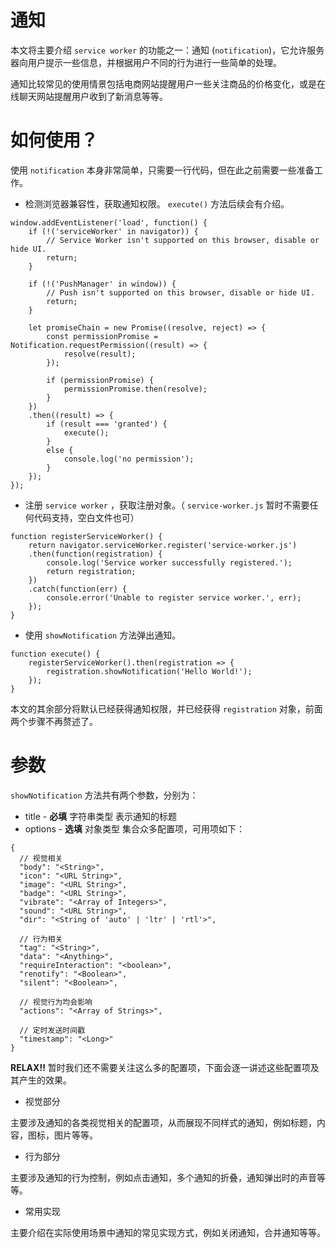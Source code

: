 # 通知

本文将主要介绍 `service worker` 的功能之一：通知 (`notification`)，它允许服务器向用户提示一些信息，并根据用户不同的行为进行一些简单的处理。

通知比较常见的使用情景包括电商网站提醒用户一些关注商品的价格变化，或是在线聊天网站提醒用户收到了新消息等等。

# 如何使用？

使用 `notification` 本身非常简单，只需要一行代码，但在此之前需要一些准备工作。

* 检测浏览器兼容性，获取通知权限。 `execute()` 方法后续会有介绍。

```
window.addEventListener('load', function() {
    if (!('serviceWorker' in navigator)) {
        // Service Worker isn't supported on this browser, disable or hide UI.
        return;
    }

    if (!('PushManager' in window)) {
        // Push isn't supported on this browser, disable or hide UI.
        return;
    }

    let promiseChain = new Promise((resolve, reject) => {
        const permissionPromise = Notification.requestPermission((result) => {
            resolve(result);
        });

        if (permissionPromise) {
            permissionPromise.then(resolve);
        }
    })
    .then((result) => {
        if (result === 'granted') {
            execute();
        }
        else {
            console.log('no permission');
        }
    });
});
```

* 注册 `service worker` ，获取注册对象。（ `service-worker.js` 暂时不需要任何代码支持，空白文件也可）

```
function registerServiceWorker() {
    return navigator.serviceWorker.register('service-worker.js')
    .then(function(registration) {
        console.log('Service worker successfully registered.');
        return registration;
    })
    .catch(function(err) {
        console.error('Unable to register service worker.', err);
    });
}
```

* 使用 `showNotification` 方法弹出通知。

```
function execute() {
    registerServiceWorker().then(registration => {
        registration.showNotification('Hello World!');
    });
}
```

本文的其余部分将默认已经获得通知权限，并已经获得 `registration` 对象，前面两个步骤不再赘述了。

# 参数

`showNotification` 方法共有两个参数，分别为：

* title - __必填__ 字符串类型 表示通知的标题
* options - __选填__ 对象类型 集合众多配置项，可用项如下：

```
{
  // 视觉相关
  "body": "<String>",
  "icon": "<URL String>",
  "image": "<URL String>",
  "badge": "<URL String>",
  "vibrate": "<Array of Integers>",
  "sound": "<URL String>",
  "dir": "<String of 'auto' | 'ltr' | 'rtl'>",

  // 行为相关
  "tag": "<String>",
  "data": "<Anything>",
  "requireInteraction": "<boolean>",
  "renotify": "<Boolean>",
  "silent": "<Boolean>",

  // 视觉行为均会影响
  "actions": "<Array of Strings>",

  // 定时发送时间戳
  "timestamp": "<Long>"
}
```

__RELAX!!__ 暂时我们还不需要关注这么多的配置项，下面会逐一讲述这些配置项及其产生的效果。

* 视觉部分

主要涉及通知的各类视觉相关的配置项，从而展现不同样式的通知，例如标题，内容，图标，图片等等。

* 行为部分

主要涉及通知的行为控制，例如点击通知，多个通知的折叠，通知弹出时的声音等等。

* 常用实现

主要介绍在实际使用场景中通知的常见实现方式，例如关闭通知，合并通知等等。
